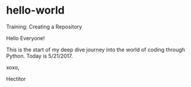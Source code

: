 # hello-world
Training: Creating a Repository

Hello Everyone!

This is the start of my deep dive journey into the world of coding through Python.  Today is 5/21/2017.

xoxo,

Hectitor
